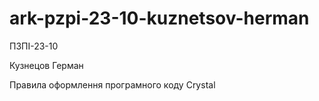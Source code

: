 # ark-pzpi-23-10-kuznetsov-herman

ПЗПІ-23-10

Кузнецов Герман

Правила оформлення програмного коду Crystal
